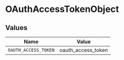 # OAuthAccessTokenObject


## Values

| Name                 | Value                |
| -------------------- | -------------------- |
| `OAUTH_ACCESS_TOKEN` | oauth_access_token   |